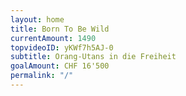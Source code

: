 ```yaml
---
layout: home
title: Born To Be Wild
currentAmount: 1490
topvideoID: yKWf7h5AJ-0
subtitle: Orang-Utans in die Freiheit
goalAmount: CHF 16'500
permalink: "/"
---
```

